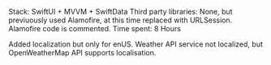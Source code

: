 Stack: SwiftUI + MVVM + SwiftData
Third party libraries: None, but previuously used Alamofire, at this time replaced with URLSession. Alamofire code is commented.
Time spent: 8 Hours

Added localization but only for enUS. Weather API service not localized, but OpenWeatherMap API supports localisation.

